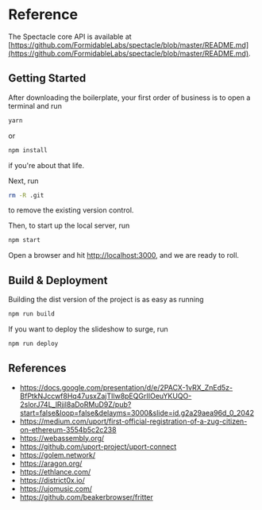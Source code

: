 
# Reference

The Spectacle core API is available at [https://github.com/FormidableLabs/spectacle/blob/master/README.md](https://github.com/FormidableLabs/spectacle/blob/master/README.md).

## Getting Started

After downloading the boilerplate, your first order of business is to open a terminal and run 
```bash
yarn
```
or 
```bash
npm install
```
if you're about that life.

Next, run 
```bash
rm -R .git
```
to remove the existing version control.

Then, to start up the local server, run
```bash
npm start
```

Open a browser and hit [http://localhost:3000](http://localhost:3000), and we are ready to roll.

## Build & Deployment

Building the dist version of the project is as easy as running
```bash
npm run build
```

If you want to deploy the slideshow to surge, run 
```bash
npm run deploy
```

## References
  - https://docs.google.com/presentation/d/e/2PACX-1vRX_ZnEd5z-BfPtkNJccwf8Hq47usxZajTIlw8pEQGrIIOeuYKUQO-2slorJ74L_lRjjl8aDoRMuD9Z/pub?start=false&loop=false&delayms=3000&slide=id.g2a29aea96d_0_2042
  - https://medium.com/uport/first-official-registration-of-a-zug-citizen-on-ethereum-3554b5c2c238
  - https://webassembly.org/
  - https://github.com/uport-project/uport-connect
  - https://golem.network/
  - https://aragon.org/
  - https://ethlance.com/
  - https://district0x.io/
  - https://ujomusic.com/
  - https://github.com/beakerbrowser/fritter

